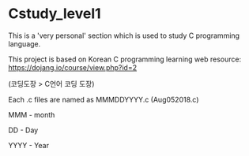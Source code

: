 # Cstudy_level1
This is a 'very personal' section which is used to study C programming language.

This project is based on Korean C programming learning web resource:
https://dojang.io/course/view.php?id=2

(코딩도장 > C언어 코딩 도장)

Each .c files are named as MMMDDYYYY.c (Aug052018.c)
  
  MMM - month
  
  DD - Day
  
  YYYY - Year
  
